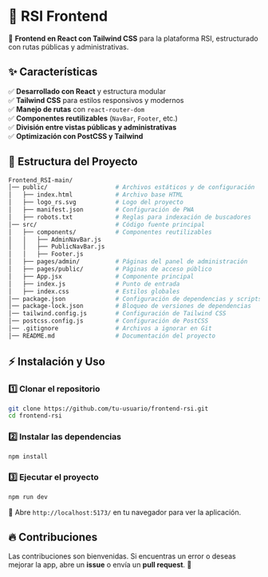 # 🎨 RSI Frontend  

🚀 **Frontend en React con Tailwind CSS** para la plataforma RSI, estructurado con rutas públicas y administrativas.  

## ✨ Características  
✅ **Desarrollado con React** y estructura modular  
✅ **Tailwind CSS** para estilos responsivos y modernos  
✅ **Manejo de rutas** con `react-router-dom`  
✅ **Componentes reutilizables** (`NavBar`, `Footer`, etc.)  
✅ **División entre vistas públicas y administrativas**  
✅ **Optimización con PostCSS y Tailwind**  

## 📂 Estructura del Proyecto  
```bash
Frontend_RSI-main/
│── public/                   # Archivos estáticos y de configuración
│   ├── index.html            # Archivo base HTML
│   ├── logo_rs.svg           # Logo del proyecto
│   ├── manifest.json         # Configuración de PWA
│   ├── robots.txt            # Reglas para indexación de buscadores
│── src/                      # Código fuente principal
│   ├── components/           # Componentes reutilizables
│   │   ├── AdminNavBar.js
│   │   ├── PublicNavBar.js
│   │   ├── Footer.js
│   ├── pages/admin/          # Páginas del panel de administración
│   ├── pages/public/         # Páginas de acceso público
│   ├── App.jsx               # Componente principal
│   ├── index.js              # Punto de entrada
│   ├── index.css             # Estilos globales
│── package.json              # Configuración de dependencias y scripts
│── package-lock.json         # Bloqueo de versiones de dependencias
│── tailwind.config.js        # Configuración de Tailwind CSS
│── postcss.config.js         # Configuración de PostCSS
│── .gitignore                # Archivos a ignorar en Git
│── README.md                 # Documentación del proyecto
```

## ⚡ Instalación y Uso  
### 1️⃣ Clonar el repositorio  
```bash
git clone https://github.com/tu-usuario/frontend-rsi.git
cd frontend-rsi
```

### 2️⃣ Instalar las dependencias  
```bash
npm install
```

### 3️⃣ Ejecutar el proyecto  
```bash
npm run dev
```

🔹 Abre `http://localhost:5173/` en tu navegador para ver la aplicación.  

## 🔥 Contribuciones  
Las contribuciones son bienvenidas. Si encuentras un error o deseas mejorar la app, abre un **issue** o envía un **pull request**. 🚀  

